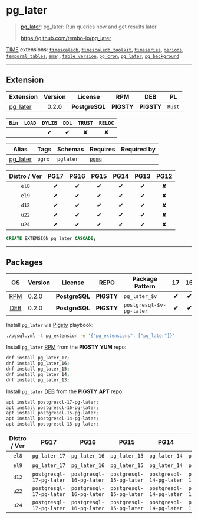 # pg_later


> [pg_later](https://github.com/tembo-io/pg_later): pg_later: Run queries now and get results later
>
> https://github.com/tembo-io/pg_later





[TIME](/time) extensions: [`timescaledb`](/timescaledb), [`timescaledb_toolkit`](/timescaledb_toolkit), [`timeseries`](/timeseries), [`periods`](/periods), [`temporal_tables`](/temporal_tables), [`emaj`](/emaj), [`table_version`](/table_version), [`pg_cron`](/pg_cron), [`pg_later`](/pg_later), [`pg_background`](/pg_background)


-------
## Extension


| Extension | Version | License | RPM | DEB | PL |
|-----------|:-------:|:-------:|:---:|:---:|:--:|
| [pg_later](https://github.com/tembo-io/pg_later) | 0.2.0 | **<span class="tcblue">PostgreSQL</span>** | **<span class="tcwarn">PIGSTY</span>** | **<span class="tcwarn">PIGSTY</span>** | `Rust` |



| `Bin` | `LOAD` | `DYLIB` | `DDL` | `TRUST` | `RELOC` |
|:-----:|:------:|:-------:|:-----:|:-------:|:-------:|
|  |  | <span class="tcblue">✔</span> | <span class="tcblue">✔</span> | <span class="tcwarn">✘</span> | <span class="tcwarn">✘</span> |



| Alias | Tags | Schemas | Requires | Required by |
|-------|------|---------|----------|-------------|
| [pg_later](/pg_later) | `pgrx` | `pglater` | [`pgmq`](pgmq) |  |



| Distro / Ver | PG17 | PG16 | PG15 | PG14 | PG13 | PG12 |
|:------------:|:----:|:----:|:----:|:----:|:----:|:----:|
| `el8` | <span class="tcblue">✔</span> | <span class="tcblue">✔</span> | <span class="tcblue">✔</span> | <span class="tcblue">✔</span> | <span class="tcblue">✔</span> | <span class="tcred">✘</span> |
| `el9` | <span class="tcblue">✔</span> | <span class="tcblue">✔</span> | <span class="tcblue">✔</span> | <span class="tcblue">✔</span> | <span class="tcblue">✔</span> | <span class="tcred">✘</span> |
| `d12` | <span class="tcblue">✔</span> | <span class="tcblue">✔</span> | <span class="tcblue">✔</span> | <span class="tcblue">✔</span> | <span class="tcblue">✔</span> | <span class="tcred">✘</span> |
| `u22` | <span class="tcblue">✔</span> | <span class="tcblue">✔</span> | <span class="tcblue">✔</span> | <span class="tcblue">✔</span> | <span class="tcblue">✔</span> | <span class="tcred">✘</span> |
| `u24` | <span class="tcblue">✔</span> | <span class="tcblue">✔</span> | <span class="tcblue">✔</span> | <span class="tcblue">✔</span> | <span class="tcblue">✔</span> | <span class="tcred">✘</span> |





```sql
CREATE EXTENSION pg_later CASCADE;
```

-----------


## Packages


| OS | Version | License | REPO | Package Pattern | 17 | 16 | 15 | 14 | 13 | 12 | Dependency |
|:--:|---------|:-------:|:----:|-----------------|:--:|:--:|:--:|:--:|:--:|:--:|------------|
| [RPM](/rpm) | 0.2.0 | **<span class="tcblue">PostgreSQL</span>** | **<span class="tcwarn">PIGSTY</span>** | `pg_later_$v` | **<span class="tcwarn">✔</span>** | **<span class="tcwarn">✔</span>** | **<span class="tcwarn">✔</span>** | **<span class="tcwarn">✔</span>** | **<span class="tcwarn">✔</span>** |  | `pgmq_$v` |
| [DEB](/deb) | 0.2.0 | **<span class="tcblue">PostgreSQL</span>** | **<span class="tcwarn">PIGSTY</span>** | `postgresql-$v-pg-later` | **<span class="tcwarn">✔</span>** | **<span class="tcwarn">✔</span>** | **<span class="tcwarn">✔</span>** | **<span class="tcwarn">✔</span>** | **<span class="tcwarn">✔</span>** |  | `postgresql-$v-pgmq` |



Install `pg_later` via [Pigsty](https://pigsty.io/docs/pgext/usage/install/) playbook:

```bash
./pgsql.yml -t pg_extension -e '{"pg_extensions": ["pg_later"]}'
```


Install `pg_later` [RPM](/rpm) from the **<span class="tcwarn">PIGSTY</span>** **YUM** repo:

```bash
dnf install pg_later_17;
dnf install pg_later_16;
dnf install pg_later_15;
dnf install pg_later_14;
dnf install pg_later_13;
```


Install `pg_later` [DEB](/deb) from the **<span class="tcwarn">PIGSTY</span>** **APT** repo:

```bash
apt install postgresql-17-pg-later;
apt install postgresql-16-pg-later;
apt install postgresql-15-pg-later;
apt install postgresql-14-pg-later;
apt install postgresql-13-pg-later;
```




| Distro / Ver | PG17 | PG16 | PG15 | PG14 | PG13 | PG12 |
|:------------:|:----:|:----:|:----:|:----:|:----:|:----:|
| `el8` | `pg_later_17` | `pg_later_16` | `pg_later_15` | `pg_later_14` | `pg_later_13` | <span class="tcred">✘</span> |
| `el9` | `pg_later_17` | `pg_later_16` | `pg_later_15` | `pg_later_14` | `pg_later_13` | <span class="tcred">✘</span> |
| `d12` | `postgresql-17-pg-later` | `postgresql-16-pg-later` | `postgresql-15-pg-later` | `postgresql-14-pg-later` | `postgresql-13-pg-later` | <span class="tcred">✘</span> |
| `u22` | `postgresql-17-pg-later` | `postgresql-16-pg-later` | `postgresql-15-pg-later` | `postgresql-14-pg-later` | `postgresql-13-pg-later` | <span class="tcred">✘</span> |
| `u24` | `postgresql-17-pg-later` | `postgresql-16-pg-later` | `postgresql-15-pg-later` | `postgresql-14-pg-later` | `postgresql-13-pg-later` | <span class="tcred">✘</span> |





